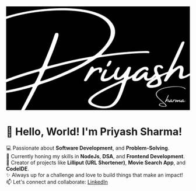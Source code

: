 ![Image](/Priyash%20cursive.png)


# 👋 Hello, World! I'm **Priyash Sharma**!  
💻 Passionate about **Software Development**, and **Problem-Solving**.  
🌱 Currently honing my skills in **NodeJs**, **DSA**, and **Frontend Development**.  
🚀 Creator of projects like **Lilliput (URL Shortener)**, **Movie Search App**, and **CodeIDE**.  
✨ Always up for a challenge and love to build things that make an impact!  
📫 Let's connect and collaborate: [LinkedIn](https://www.linkedin.com/in/priyash24/)


<!--
**PriyAsh-24/PriyAsh-24** is a ✨ _special_ ✨ repository because its `README.md` (this file) appears on your GitHub profile.

Here are some ideas to get you started:

- 🔭 I’m currently working on ...
- 🌱 I’m currently learning ...
- 👯 I’m looking to collaborate on ...
- 🤔 I’m looking for help with ...
- 💬 Ask me about ...
- 📫 How to reach me: ...
- 😄 Pronouns: ...
- ⚡ Fun fact: ...
-->
